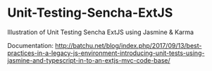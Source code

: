 # Unit-Testing-Sencha-ExtJS
Illustration of Unit Testing Sencha ExtJS using Jasmine &amp; Karma

Documentation:
http://batchu.net/blog/index.php/2017/09/13/best-practices-in-a-legacy-js-environment-introducing-unit-tests-using-jasmine-and-typescript-in-to-an-extjs-mvc-code-base/
